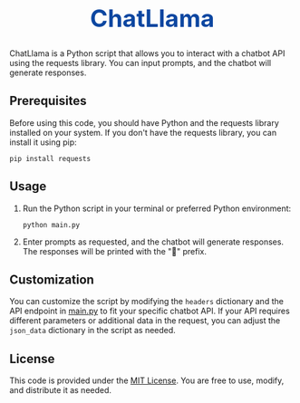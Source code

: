 <div align="center">
  <h1 style="color: #0d47a1; font-size: 3em;">ChatLlama</h1>
</div>

<div>
  <p>ChatLlama is a Python script that allows you to interact with a chatbot API using the requests library. You can input prompts, and the chatbot will generate responses.</p>
</div>

<div>
  <h2>Prerequisites</h2>
  <p>Before using this code, you should have Python and the requests library installed on your system. If you don't have the requests library, you can install it using pip:</p>
  <pre><code>pip install requests</code></pre>
</div>

<div>
  <h2>Usage</h2>
  <ol>
    <li>Run the Python script in your terminal or preferred Python environment:</li>
    <pre><code>python main.py</code></pre>
    <li>Enter prompts as requested, and the chatbot will generate responses. The responses will be printed with the "🤖" prefix.</li>
  </ol>
</div>

<div>
  <h2>Customization</h2>
  <p>You can customize the script by modifying the <code>headers</code> dictionary and the API endpoint in <a href="main.py">main.py</a> to fit your specific chatbot API. If your API requires different parameters or additional data in the request, you can adjust the <code>json_data</code> dictionary in the script as needed.</p>
</div>

<div>
  <h2>License</h2>
  <p>This code is provided under the <a href="LICENSE">MIT License</a>. You are free to use, modify, and distribute it as needed.</p>
</div>
